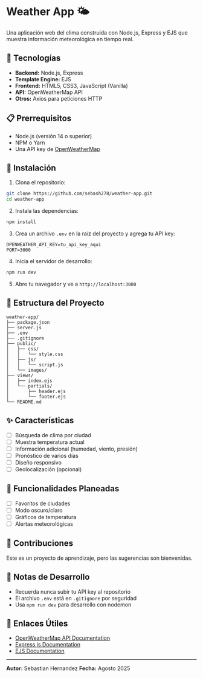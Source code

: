 # Weather App 🌤️

Una aplicación web del clima construida con Node.js, Express y EJS que muestra información meteorológica en tiempo real.

## 🚀 Tecnologías

- **Backend:** Node.js, Express
- **Template Engine:** EJS
- **Frontend:** HTML5, CSS3, JavaScript (Vanilla)
- **API:** OpenWeatherMap API
- **Otros:** Axios para peticiones HTTP

## 📋 Prerrequisitos

- Node.js (versión 14 o superior)
- NPM o Yarn
- Una API key de [OpenWeatherMap](https://openweathermap.org/api)

## 🔧 Instalación

1. Clona el repositorio:
```bash
git clone https://github.com/sebash278/weather-app.git
cd weather-app
```

2. Instala las dependencias:
```bash
npm install
```

3. Crea un archivo `.env` en la raíz del proyecto y agrega tu API key:
```env
OPENWEATHER_API_KEY=tu_api_key_aqui
PORT=3000
```

4. Inicia el servidor de desarrollo:
```bash
npm run dev
```

5. Abre tu navegador y ve a `http://localhost:3000`

## 📁 Estructura del Proyecto

```
weather-app/
├── package.json
├── server.js
├── .env
├── .gitignore
├── public/
│   ├── css/
│   │   └── style.css
│   ├── js/
│   │   └── script.js
│   └── images/
├── views/
│   ├── index.ejs
│   └── partials/
│       ├── header.ejs
│       └── footer.ejs
└── README.md
```

## ✨ Características

- [ ] Búsqueda de clima por ciudad
- [ ] Muestra temperatura actual
- [ ] Información adicional (humedad, viento, presión)
- [ ] Pronóstico de varios días
- [ ] Diseño responsivo
- [ ] Geolocalización (opcional)

## 🎯 Funcionalidades Planeadas

- [ ] Favoritos de ciudades
- [ ] Modo oscuro/claro
- [ ] Gráficos de temperatura
- [ ] Alertas meteorológicas

## 🤝 Contribuciones

Este es un proyecto de aprendizaje, pero las sugerencias son bienvenidas.

## 📝 Notas de Desarrollo

- Recuerda nunca subir tu API key al repositorio
- El archivo `.env` está en `.gitignore` por seguridad
- Usa `npm run dev` para desarrollo con nodemon

## 🔗 Enlaces Útiles

- [OpenWeatherMap API Documentation](https://openweathermap.org/api)
- [Express.js Documentation](https://expressjs.com/)
- [EJS Documentation](https://ejs.co/)

---

**Autor:** Sebastian Hernandez
**Fecha:** Agosto 2025